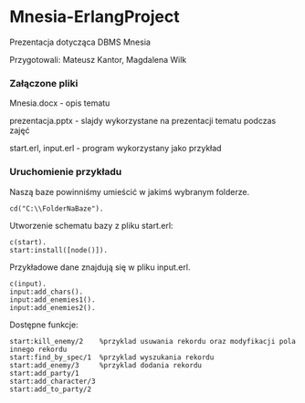 Mnesia-ErlangProject
====================

Prezentacja dotycząca DBMS Mnesia

Przygotowali: Mateusz Kantor, Magdalena Wilk

### Załączone pliki
Mnesia.docx - opis tematu

prezentacja.pptx - slajdy wykorzystane na prezentacji tematu podczas zajęć

start.erl, input.erl - program wykorzystany jako przykład 

### Uruchomienie przykładu

Naszą baze powinniśmy umieścić w jakimś wybranym folderze.
```
cd("C:\\FolderNaBaze").
```
Utworzenie schematu bazy z pliku start.erl:
```
c(start).
start:install([node()]).
```
Przykładowe dane znajdują się w pliku input.erl.
```
c(input).
input:add_chars().
input:add_enemies1().
input:add_enemies2().
```

Dostępne funkcje:
```
start:kill_enemy/2    %przyklad usuwania rekordu oraz modyfikacji pola innego rekordu
start:find_by_spec/1  %przyklad wyszukania rekordu
start:add_enemy/3     %przyklad dodania rekordu
start:add_party/1
start:add_character/3
start:add_to_party/2
```
